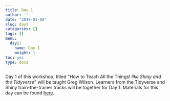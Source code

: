 ```yaml
---
title: Day 1
author: ''
date: "2019-01-08"
slug: day1
categories: []
tags: []
menu:
  day1:
    name: Day 1
    weight: 1
toc: yes
type: docs
---
```


Day 1 of this workshop, titled "How to Teach All the Things! *like Shiny and the Tidyverse*" will be taught Greg Wilson. Learners from the Tidyverse and Shiny train-the-trainer tracks will be together for Day 1. Materials for this day can be found [here](https://github.com/rstudio-education/teaching-workshop-2019-01).
